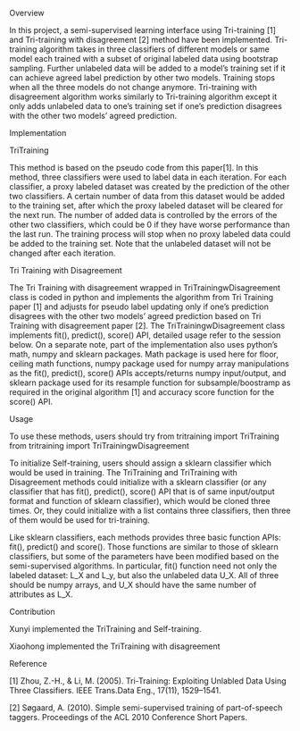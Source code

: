 Overview

In this project, a semi-supervised learning interface using Tri-training [1] and Tri-training with disagreement [2] method have been implemented. Tri-training algorithm takes in three classifiers of different models or same model each trained with a subset of original labeled data using bootstrap sampling. Further unlabeled data will be added to a model’s training set if it can achieve agreed label prediction by other two models. Training stops when all the three models do not change anymore. Tri-training with disagreement algorithm works similarly to Tri-training algorithm except it only adds unlabeled data to one’s training set if one’s prediction disagrees with the other two models’ agreed prediction.



Implementation

TriTraining

This method is based on the pseudo code from this paper[1]. In this method, three classifiers were used to label data in each iteration. For each classifier, a proxy labeled dataset was created by the prediction of the other two classifiers. A certain number of data from this dataset would be added to the training set, after which the proxy labeled dataset will be cleared for the next run. The number of added data is controlled by the errors of the other two classifiers, which could be 0 if they have worse performance than the last run. The training process will stop when no proxy labeled data could be added to the training set.
Note that the unlabeled dataset will not be changed after each iteration.

Tri Training with Disagreement

The Tri Training with disagreement wrapped in TriTrainingwDisagreement class is coded in python and implements the algorithm from Tri Training paper [1] and adjusts for pseudo label updating only if one’s prediction disagrees with the other two models’ agreed prediction based on Tri Training with disagreement paper [2]. The TriTrainingwDisagreement class implements fit(), predict(), score() API, detailed usage refer to the session below. On a separate note, part of the implementation also uses python’s math, numpy and sklearn packages. Math package is used here for floor, ceiling math functions, numpy package used for numpy array manipulations as the fit(), predict(), score() APIs accepts/returns numpy input/output, and sklearn package used for its resample function for subsample/boostramp as required in the original algorithm [1] and accuracy score function for the score() API. 



Usage

To use these methods, users should try
from tritraining import TriTraining
from tritraining import TriTrainingwDisagreement

To initialize Self-training, users should assign a sklearn classifier which would be used in training. The TriTraining and TriTraining with Disagreement methods could initialize with a sklearn classifier (or any classifier that has fit(), predict(), score() API that is of same input/output format and function of sklearn classifier), which would be cloned three times. Or, they could initialize with a list contains three classifiers, then three of them would be used for tri-training.

Like sklearn classifiers, each methods provides three basic function APIs: fit(), predict() and score(). Those functions are similar to those of sklearn classifiers, but some of the parameters have been modified based on the semi-supervised algorithms. In particular, fit() function need not only the labeled dataset: L_X and L_y, but also the unlabeled data U_X. All of three should be numpy arrays, and U_X should have the same number of attributes as L_X. 



Contribution

Xunyi implemented the TriTraining and Self-training.

Xiaohong implemented the TriTraining with disagreement



Reference

[1] Zhou, Z.-H., & Li, M. (2005). Tri-Training: Exploiting Unlabled Data Using Three Classifiers. IEEE Trans.Data Eng., 17(11), 1529–1541.

[2] Søgaard, A. (2010). Simple semi-supervised training of part-of-speech taggers. Proceedings of the ACL 2010 Conference Short Papers.

